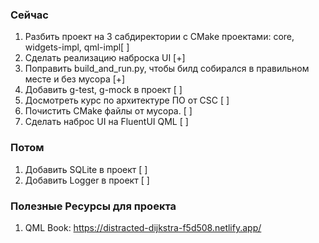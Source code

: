 ### Сейчас
1) Разбить проект на 3 сабдиректории с CMake проектами: core, widgets-impl, qml-impl[ ]
1) Сделать реализацию наброска UI [+] 
1) Поправить build_and_run.py, чтобы билд собирался в правильном месте и без мусора [+]
1) Добавить g-test, g-mock в проект [ ]
1) Досмотреть курс по архитектуре ПО от CSC [ ]
1) Почистить CMake файлы от мусора. [ ] 
1) Сделать наброс UI на FluentUI QML [ ]


### Потом
1) Добавить SQLite в проект [ ]
1) Добавить Logger в проект [ ]


### Полезные Ресурсы для проекта
1) QML Book: https://distracted-dijkstra-f5d508.netlify.app/